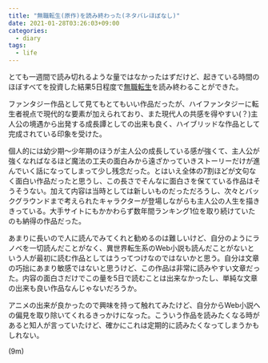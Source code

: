 ```yaml
---
title: "無職転生(原作)を読み終わった(ネタバレほぼなし)"
date: 2021-01-28T03:26:03+09:00
categories:
  - diary
tags:
  - life
---
```


とても一週間で読み切れるような量ではなかったはずだけど、起きている時間のほぼすべてを投資した結果5日程度で[無職転生](https://ncode.syosetu.com/n9669bk/)を読み終わることができた。

ファンタジー作品として見てもとてもいい作品だったが、ハイファンタジーに転生者視点で現代的な要素が加えられており、また現代人の共感を得やすい(？)主人公の境遇から出発する成長譚としての出来も良く、ハイブリッドな作品として完成されている印象を受けた。

個人的には幼少期～少年期のほうが主人公の成長している感が強くて、主人公が強くなればなるほど魔法の工夫の面白みから遠ざかっていきストーリーだけが進んでいく話になってしまって少し残念だった。とはいえ全体の7割ほどが文句なく面白い作品だったと思うし、この長さでそんなに面白さを保てている作品はそうそうない。加えて内容は当時としては新しいものだっただろうし、次々とバックグラウンドまで考えられたキャラクターが登場しながらも主人公の人生を描ききっている。大手サイトにもかかわらず数年間ランキング1位を取り続けていたのも納得の作品だった。

あまりに長いので人に読んでみてくれと勧めるのは難しいけど、自分のようにラノベを一切読んだことがなく、異世界転生系のWeb小説も読んだことがないという人が最初に読む作品としてはうってつけなのではないかと思う。自分は文章の巧拙にあまり敏感ではないと思うけど、この作品は非常に読みやすい文章だった。内容の面白さだけでこの量を5日で読むことは出来なかったし、単純な文章の出来も良い作品なんじゃないだろうか。

アニメの出来が良かったので興味を持って触れてみたけど、自分からWeb小説への偏見を取り除いてくれるきっかけになった。こういう作品を読みたくなる時があると知人が言っていたけど、確かにこれは定期的に読みたくなってしまうかもしれない。

(9m)